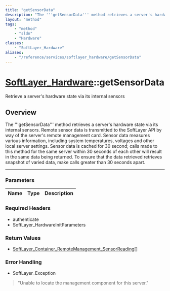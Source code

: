 ```yaml
---
title: "getSensorData"
description: "The '''getSensorData''' method retrieves a server's hardware state via its internal sensors. Remote sensor data is trans... "
layout: "method"
tags:
    - "method"
    - "sldn"
    - "Hardware"
classes:
    - "SoftLayer_Hardware"
aliases:
    - "/reference/services/softlayer_hardware/getSensorData"
---
```

# [SoftLayer_Hardware](/reference/services/SoftLayer_Hardware)::getSensorData

Retrieve a server's hardware state via its internal sensors


## Overview 
The '''getSensorData''' method retrieves a server's hardware state via its internal sensors. Remote sensor data is transmitted to the SoftLayer API by way of the server's remote management card. Sensor data measures various information, including system temperatures, voltages and other local server settings. Sensor data is cached for 30 second; calls made to this method for the same server within 30 seconds of each other will result in the same data being returned. To ensure that the data retrieved retrieves snapshot of varied data, make calls greater than 30 seconds apart. 

-----

### Parameters 
|Name | Type | Description |
| --- | --- | --- |


### Required Headers
* authenticate
* SoftLayer_HardwareInitParameters


### Return Values
* <a href='/reference/datatypes/SoftLayer_Container_RemoteManagement_SensorReading'>SoftLayer_Container_RemoteManagement_SensorReading[] </a>



### Error Handling

* SoftLayer_Exception 

> "Unable to locate the management component for this server." 



